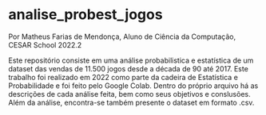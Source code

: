 # analise_probest_jogos
Por Matheus Farias de Mendonça, Aluno de Ciência da Computação, CESAR School 2022.2

  Este repositório consiste em uma análise probabilistica e estatística de um dataset das vendas de 11.500 jogos desde a década de 90 até 2017. Este trabalho foi 
realizado em 2022 como parte da cadeira de Estatística e Probabilidade e foi feito pelo Google Colab. Dentro do próprio arquivo há as descrições de cada análise feita,
bem como seus objetivos e conslusões. Além da análise, encontra-se também presente o dataset em formato .csv.
